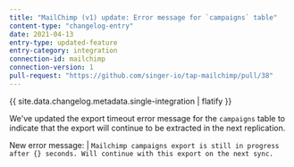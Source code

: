 ```yaml
---
title: "MailChimp (v1) update: Error message for `campaigns` table"
content-type: "changelog-entry"
date: 2021-04-13
entry-type: updated-feature
entry-category: integration
connection-id: mailchimp
connection-version: 1
pull-request: "https://github.com/singer-io/tap-mailchimp/pull/38"
---
```

{{ site.data.changelog.metadata.single-integration | flatify }}

We've updated the export timeout error message for the `campaigns` table to indicate that the export will continue to be extracted in the next replication.

New error message: |
  `Mailchimp campaigns export is still in progress after {} seconds. Will continue with this export on the next sync.`
